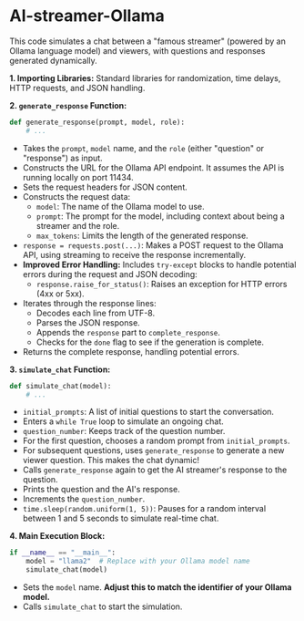 # AI-streamer-Ollama

This code simulates a chat between a "famous streamer" (powered by an Ollama language model) and viewers, with questions and responses generated dynamically.  

**1. Importing Libraries:** Standard libraries for randomization, time delays, HTTP requests, and JSON handling.

**2. `generate_response` Function:**

```python
def generate_response(prompt, model, role):
    # ...
```

* Takes the `prompt`, `model` name, and the `role` (either "question" or "response") as input.
* Constructs the URL for the Ollama API endpoint.  It assumes the API is running locally on port 11434.
* Sets the request headers for JSON content.
* Constructs the request data:
    * `model`: The name of the Ollama model to use.
    * `prompt`: The prompt for the model, including context about being a streamer and the role.
    * `max_tokens`: Limits the length of the generated response.
* `response = requests.post(...)`: Makes a POST request to the Ollama API, using streaming to receive the response incrementally.
* **Improved Error Handling:** Includes `try-except` blocks to handle potential errors during the request and JSON decoding:
    * `response.raise_for_status()`: Raises an exception for HTTP errors (4xx or 5xx).
* Iterates through the response lines:
    * Decodes each line from UTF-8.
    * Parses the JSON response.
    * Appends the `response` part to `complete_response`.
    * Checks for the `done` flag to see if the generation is complete.
* Returns the complete response, handling potential errors.

**3. `simulate_chat` Function:**

```python
def simulate_chat(model):
    # ...
```

* `initial_prompts`: A list of initial questions to start the conversation.
* Enters a `while True` loop to simulate an ongoing chat.
* `question_number`: Keeps track of the question number.
* For the first question, chooses a random prompt from `initial_prompts`.
* For subsequent questions, uses `generate_response` to generate a new viewer question.  This makes the chat dynamic!
* Calls `generate_response` again to get the AI streamer's response to the question.
* Prints the question and the AI's response.
* Increments the `question_number`.
* `time.sleep(random.uniform(1, 5))`: Pauses for a random interval between 1 and 5 seconds to simulate real-time chat.

**4. Main Execution Block:**

```python
if __name__ == "__main__":
    model = "llama2"  # Replace with your Ollama model name
    simulate_chat(model)
```

* Sets the `model` name. **Adjust this to match the identifier of your Ollama model.**
* Calls `simulate_chat` to start the simulation.
